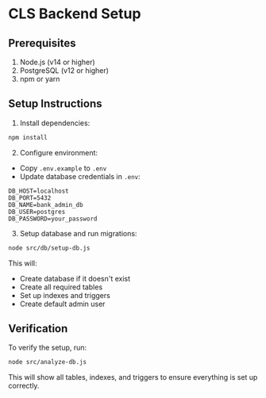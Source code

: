 # CLS Backend Setup

## Prerequisites
1. Node.js (v14 or higher)
2. PostgreSQL (v12 or higher)
3. npm or yarn

## Setup Instructions

1. Install dependencies:
```bash
npm install
```

2. Configure environment:
- Copy `.env.example` to `.env`
- Update database credentials in `.env`:
```
DB_HOST=localhost
DB_PORT=5432
DB_NAME=bank_admin_db
DB_USER=postgres
DB_PASSWORD=your_password
```

3. Setup database and run migrations:
```bash
node src/db/setup-db.js
```

This will:
- Create database if it doesn't exist
- Create all required tables
- Set up indexes and triggers
- Create default admin user

## Verification
To verify the setup, run:
```bash
node src/analyze-db.js
```

This will show all tables, indexes, and triggers to ensure everything is set up correctly.

